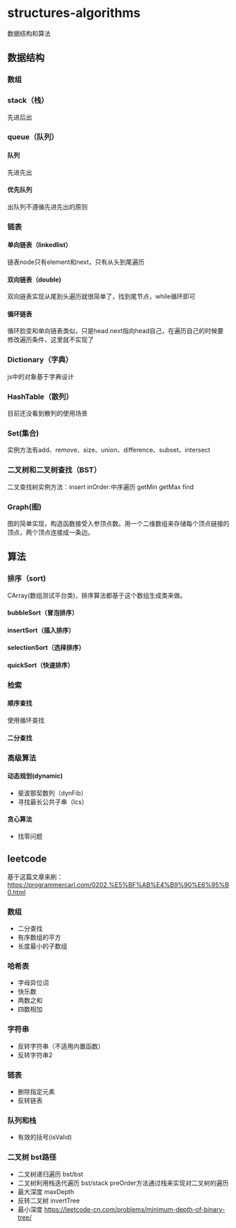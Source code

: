 # structures-algorithms
数据结构和算法

## 数据结构

### 数组


### stack（栈）
先进后出

### queue（队列）
#### 队列
先进先出
#### 优先队列
出队列不遵循先进先出的原则

### 链表
#### 单向链表（linkedlist）
链表node只有element和next，只有从头到尾遍历
#### 双向链表（double)
双向链表实现从尾到头遍历就很简单了，找到尾节点，while循环即可

#### 循环链表
循环脸变和单向链表类似，只是head.next指向head自己，在遍历自己的时候要修改遍历条件，这里就不实现了

### Dictionary（字典）
js中的对象基于字典设计

### HashTable（散列）
目前还没看到散列的使用场景


### Set(集合)
实例方法有add、remove、size、union、difference、subset、intersect

### 二叉树和二叉树查找（BST）
二叉查找树实例方法：insert inOrder:中序遍历 getMin getMax find

### Graph(图)
图的简单实现，构造函数接受入参顶点数。用一个二维数组来存储每个顶点链接的顶点，两个顶点连接成一条边。

## 算法
### 排序（sort)
CArray(数组测试平台类)，排序算法都基于这个数组生成类来做。
#### bubbleSort（冒泡排序）
#### insertSort（插入排序）
#### selectionSort（选择排序）

#### quickSort（快速排序）

### 检索
#### 顺序查找
使用循环查找
#### 二分查找

### 高级算法
#### 动态规划(dynamic)
- 斐波那契数列（dynFib）
- 寻找最长公共子串（lcs）
#### 贪心算法
- 找零问题

## leetcode
基于这篇文章来刷：https://programmercarl.com/0202.%E5%BF%AB%E4%B9%90%E6%95%B0.html

### 数组
- 二分查找
- 有序数组的平方
- 长度最小的子数组

### 哈希表
- 字母异位词
- 快乐数
- 两数之和
- 四数相加

### 字符串
- 反转字符串（不适用内置函数）
- 反转字符串2

### 链表
- 删除指定元素
- 反转链表

### 队列和栈
- 有效的括号(isValid)

### 二叉树 bst路径
- 二叉树递归遍历 bst/bst
- 二叉树利用栈迭代遍历 bst/stack preOrder方法通过栈来实现对二叉树的遍历
- 最大深度 maxDepth
- 反转二叉树 invertTree
- 最小深度 https://leetcode-cn.com/problems/minimum-depth-of-binary-tree/

